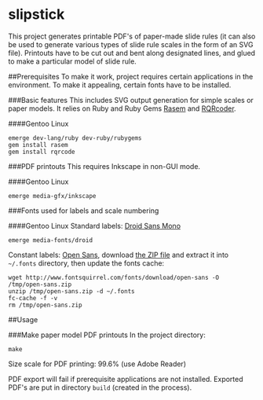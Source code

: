 slipstick
=========
This project generates printable PDF's of paper-made slide rules (it can also be used to generate various types of slide rule scales in the form of an SVG file). Printouts have to be cut out and bent along designated lines, and glued to make a particular model of slide rule.

##Prerequisites
To make it work, project requires certain applications in the environment. To make it appealing, certain fonts have to be installed.

###Basic features
This includes SVG output generation for simple scales or paper models. It relies on Ruby and Ruby Gems [Rasem](https://github.com/aseldawy/rasem) and [RQRcoder](https://github.com/whomwah/rqrcode).

####Gentoo Linux
```
emerge dev-lang/ruby dev-ruby/rubygems
gem install rasem
gem install rqrcode
```

###PDF printouts
This requires Inkscape in non-GUI mode.

####Gentoo Linux
```
emerge media-gfx/inkscape
```

###Fonts used for labels and scale numbering

####Gentoo Linux
Standard labels: [Droid Sans Mono](http://www.droidfonts.com/info/droid-sans-mono-fonts/)

```
emerge media-fonts/droid
```

Constant labels: [Open Sans](http://www.fontsquirrel.com/fonts/open-sans), download [the ZIP file](http://www.fontsquirrel.com/fonts/download/open-sans) and extract it into `~/.fonts` directory, then update the fonts cache:

```
wget http://www.fontsquirrel.com/fonts/download/open-sans -O /tmp/open-sans.zip
unzip /tmp/open-sans.zip -d ~/.fonts
fc-cache -f -v
rm /tmp/open-sans.zip
```
##Usage

###Make paper model PDF printouts
In the project directory:
```
make
```

Size scale for PDF printing: 99.6% (use Adobe Reader)

PDF export will fail if prerequisite applications are not installed. Exported PDF's are put in directory `build` (created in the process).
